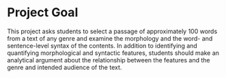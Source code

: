 # Project Goal
This project asks students to select a passage of approximately 100 words from a text of any genre and examine the
morphology and the word- and sentence-level syntax of the contents. In addition to identifying and quantifying
morphological and syntactic features, students should make an analytical argument about the relationship between the features and the genre and intended audience of the text.
